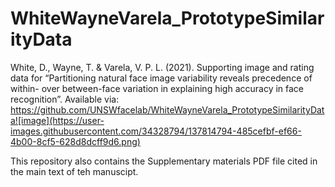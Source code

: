 # WhiteWayneVarela_PrototypeSimilarityData

White, D., Wayne, T. & Varela, V. P. L. (2021). Supporting image and rating data for “Partitioning natural face image variability reveals precedence of within- over between-face variation in explaining high accuracy in face recognition”. Available via: https://github.com/UNSWfacelab/WhiteWayneVarela_PrototypeSimilarityData![image](https://user-images.githubusercontent.com/34328794/137814794-485cefbf-ef66-4b00-8cf5-628d8dcff9d6.png)

This repository also contains the Supplementary materials PDF file cited in the main text of teh manuscipt.

